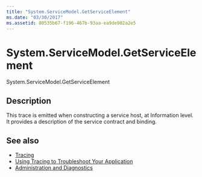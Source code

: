 ```yaml
---
title: "System.ServiceModel.GetServiceElement"
ms.date: "03/30/2017"
ms.assetid: 80535b67-f196-467b-93aa-ea9de902a2e5
---
```

# System.ServiceModel.GetServiceElement
System.ServiceModel.GetServiceElement  
  
## Description  
 This trace is emitted when constructing a service host, at Information level. It provides a description of the service contract and binding.  
  
## See also

- [Tracing](index.md)
- [Using Tracing to Troubleshoot Your Application](using-tracing-to-troubleshoot-your-application.md)
- [Administration and Diagnostics](../index.md)
